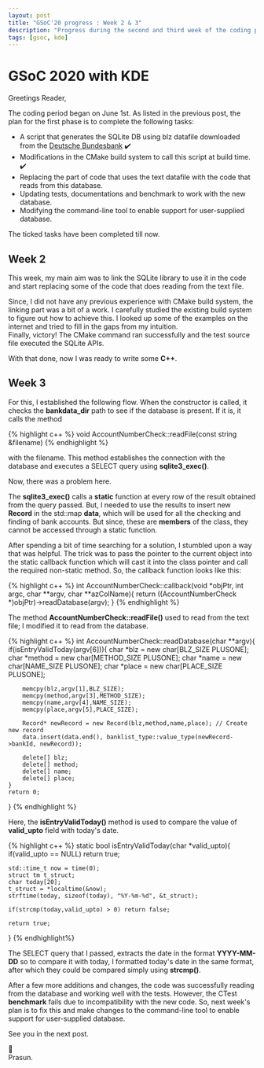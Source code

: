 ```yaml
---
layout: post
title: "GSoC'20 progress : Week 2 & 3"
description: "Progress during the second and third week of the coding period"
tags: [gsoc, kde]
---
```


# GSoC 2020 with KDE


Greetings Reader,

The coding period began on June 1st. As listed in the previous post, the plan for the first phase is to
complete the following tasks:
* A script that generates the SQLite DB using blz datafile downloaded from the  <a href="https://www.bundesbank.de/de/aufgaben/unbarer-zahlungsverkehr/serviceangebot/bankleitzahlen/download-bankleitzahlen-602592" title="Deutsche Bundesbank" rel="noreferrer noopener" target="_blank">Deutsche Bundesbank</a> :heavy_check_mark:
* Modifications in the CMake build system to call this script at build time. :heavy_check_mark:
* Replacing the part of code that uses the text datafile with the code that reads from this database.
* Updating tests, documentations and benchmark to work with the new database.
* Modifying the command-line tool to enable support for user-supplied database.

The ticked tasks have been completed till now.

## Week 2

This week, my main aim was to link the SQLite library to use it in the code and start replacing some
of the code that does reading from the text file.

Since, I did not have any previous experience with CMake
build system, the linking part was a bit of a work. I carefully studied the existing build system to
figure out how to achieve this. I looked up some of the examples on the internet and tried to fill in the
gaps from my intuition. <br/>
Finally, victory! The CMake command ran successfully and the test source file
executed the SQLite APIs. <br/>

With that done, now I was ready to write some **C++**.

## Week 3

For this, I established the following flow. When the constructor is called,
it checks the **bankdata_dir** path to see if the database is present.
If it is, it calls the method

{% highlight c++ %}
void AccountNumberCheck::readFile(const string &filename)
{% endhighlight %}

with the filename. This method establishes the connection with the database and executes a SELECT
query using **sqlite3_exec()**.

Now, there was a problem here.

The **sqlite3_exec()** calls a **static** function at every row of the result obtained from the query passed.
But, I needed to use the results to insert new **Record** in the std::map **data**, which will be used
for all the checking and finding of bank accounts. But since, these are **members** of the class, they cannot
be accessed through a static function.

After spending a bit of time searching for a solution, I stumbled upon a way that was helpful.
The trick was to pass the pointer to the current object into the static callback function which will
cast it into the class pointer and call the required non-static method.
So, the callback function looks like this:

{% highlight c++ %}
int
AccountNumberCheck::callback(void *objPtr, int argc, char **argv, char **azColName){
    return ((AccountNumberCheck *)objPtr)->readDatabase(argv);
}
{% endhighlight %}

The method **AccountNumberCheck::readFile()** used to read from the text file; I modified it
to read from the database.

{% highlight c++ %}
int
AccountNumberCheck::readDatabase(char **argv){
    if(isEntryValidToday(argv[6])){
        char *blz = new char[BLZ_SIZE PLUSONE];
        char *method = new char[METHOD_SIZE PLUSONE];
        char *name = new char[NAME_SIZE PLUSONE];
        char *place = new char[PLACE_SIZE PLUSONE];

        memcpy(blz,argv[1],BLZ_SIZE);
        memcpy(method,argv[3],METHOD_SIZE);
        memcpy(name,argv[4],NAME_SIZE);
        memcpy(place,argv[5],PLACE_SIZE);

        Record* newRecord = new Record(blz,method,name,place); // Create new record
        data.insert(data.end(), banklist_type::value_type(newRecord->bankId, newRecord));

        delete[] blz;
        delete[] method;
        delete[] name;
        delete[] place;
    }
    return 0;
}
{% endhighlight %}

Here, the **isEntryValidToday()** method is used to compare the value of **valid_upto** field with today's
date.

{% highlight c++ %}
static bool isEntryValidToday(char *valid_upto){
    if(valid_upto == NULL) return true;

    std::time_t now = time(0);
    struct tm t_struct;
    char today[20];
    t_struct = *localtime(&now);
    strftime(today, sizeof(today), "%Y-%m-%d", &t_struct);

    if(strcmp(today,valid_upto) > 0) return false;

    return true;
}
{% endhighlight%}

The SELECT query that I passed, extracts the date in the format **YYYY-MM-DD** so to compare it with today,
I formatted today's date in the same format, after which they could be compared simply using **strcmp()**.

After a few more additions and changes, the code was successfully reading from the database and working well
with the tests. However, the CTest **benchmark** fails due to incompatibility with the new code.
So, next week's plan is to fix this and make changes to the command-line tool to enable support for user-supplied
database.


See you in the next post.

:wave:<br/>
Prasun.

